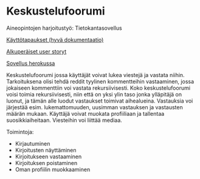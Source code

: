 # Keskustelufoorumi

Aineopintojen harjoitustyö: Tietokantasovellus

[Käyttötapaukset (hyvä dokumentaatio)](https://github.com/Laakeri/keskustelufoorumi/tree/master/documentation/kaytto.md)

[Alkuperäiset user storyt](https://github.com/Laakeri/keskustelufoorumi/tree/master/documentation/userstories.md)

[Sovellus herokussa](https://tsoha-keskustelufoorumi.herokuapp.com/)
  
Keskustelufoorumi jossa käyttäjät voivat lukea viestejä ja vastata niihin. Tarkoituksena olisi tehdä reddit tyylinen kommentteihin vastaaminen, jossa jokaiseen kommenttiin voi vastata rekursiivisesti. Koko keskustelufoorumi voisi toimia rekursiivisesti, niin että on yksi ylin taso jonka ylläpitäjä on luonut, ja tämän alle luodut vastaukset toimivat aihealueina. Vastauksia voi järjestää esim. lukemattomuuden, uusimman vastauksen ja vastausten määrän mukaan. Käyttäjä voivat muokata profiiliaan ja tallentaa suosikkiaiheitaan. Viesteihin voi liittää mediaa.

Toimintoja:
* Kirjautuminen
* Kirjoitusten näyttäminen
* Kirjoitukseen vastaaminen
* Kirjoituksen poistaminen
* Oman profiilin muokkaaminen
